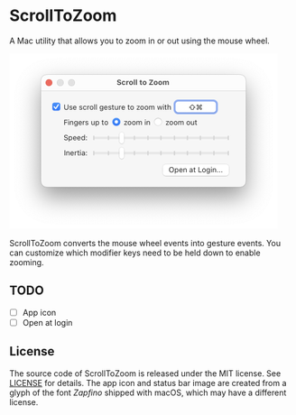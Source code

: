 # ScrollToZoom

A Mac utility that allows you to zoom in or out using the mouse wheel.

<img src="images/window.png" width="475">

ScrollToZoom converts the mouse wheel events into gesture events. You can customize which modifier keys need to be held down to enable zooming.

## TODO

- [ ] App icon
- [ ] Open at login

## License

The source code of ScrollToZoom is released under the MIT license. See [LICENSE](LICENSE) for details. The app icon and status bar image are created from a glyph of the font *Zapfino* shipped with macOS, which may have a different license.
